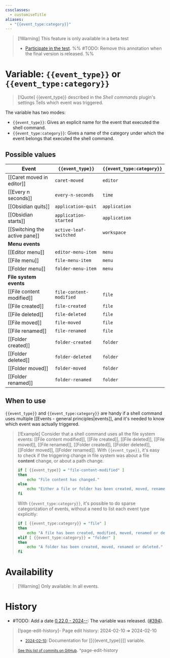 ```yaml
---
cssclasses:
  - customiseTitle
aliases:
  - "{{event_type:category}}"
---
```

> [!Warning] This feature is only available in a beta test
> - [Participate in the test](https://github.com/Taitava/obsidian-shellcommands/discussions/391).
> %% #TODO: Remove this annotation when the final version is released. %%

# Variable: `{{event_type}}` or `{{event_type:category}}`
> [!Quote] {{event_type}} described in the *Shell commands* plugin's settings
> Tells which event was triggered.

The variable has two modes:
- `{{event_type}}`: Gives an explicit name for the event that executed the shell command.
- `{{event_type:category}}`: Gives a name of the category under which the event belongs that executed the shell command.
## Possible values
| Event | `{{event_type}}` | `{{event_type:category}}` |
| ---- | ---- | ---- |
| [[Caret moved in editor]] | `caret-moved` | `editor` |
| [[Every n seconds]] | `every-n-seconds` | `time` |
| [[Obsidian quits]] | `application-quit` | `application` |
| [[Obsidian starts]] | `application-started` | `application` |
| [[Switching the active pane]] | `active-leaf-switched` | `workspace` |
| **Menu events** |  |  |
| [[Editor menu]] | `editor-menu-item` | `menu` |
| [[File menu]] | `file-menu-item` | `menu` |
| [[Folder menu]] | `folder-menu-item` | `menu` |
| **File system events** |  |  |
| [[File content modified]] | `file-content-modified` | `file` |
| [[File created]] | `file-created` | `file` |
| [[File deleted]] | `file-deleted` | `file` |
| [[File moved]] | `file-moved` | `file` |
| [[File renamed]] | `file-renamed` | `file` |
| [[Folder created]] | `folder-created` | `folder` |
| [[Folder deleted]] | `folder-deleted` | `folder` |
| [[Folder moved]] | `folder-moved` | `folder` |
| [[Folder renamed]] | `folder-renamed` | `folder` |

## When to use

`{{event_type}}` and `{{event_type:category}}` are handy if a shell command uses multiple [[Events - general principles|events]], and it's needed to know which event was actually triggered.

> [!Example]
> Consider that a shell command uses all the file system events:  [[File content modified]], [[File created]], [[File deleted]], [[File moved]], [[File renamed]], [[Folder created]], [[Folder deleted]], [[Folder moved]], [[Folder renamed]].
> With `{{event_type}}`, it's easy to check if the triggering change in file system was about a file **content** change, or about a path change.
> ```bash
> if [ {{event_type}} = "file-content-modified" ]
> then
>     echo "File content has changed."
> else
>     echo "Either a file or folder has been created, moved, renamed or deleted."
> fi
> ```
> 
> With `{{event_type:category}}`, it's possible to do sparse categorization of events, without a need to list each event type explicitly:
> ```bash
> if [ {{event_type:category}} = "file" ]
> then
>     echo "A file has been created, modified, moved, renamed or deleted."
> elif [ {{event_type:category}} = "folder" ]
> then
>     echo "A folder has been created, moved, renamed or deleted."
> fi
> ```
# Availability
> [!Warning] Only available:
> In all events.

# History
- #TODO: Add a date [0.22.0 - 2024--](https://github.com/Taitava/obsidian-shellcommands/blob/main/CHANGELOG.md#00---2022--): The variable was released. ([#394](https://github.com/Taitava/obsidian-shellcommands/issues/394)).

> [!page-edit-history]- Page edit history: 2024-02-10 &#10132; 2024-02-10
> - [<small>2024-02-10</small>](https://github.com/Taitava/obsidian-shellcommands-documentation/commit/0ef4d4c717223599d69d32a92845bef694925026): Documentation for [[{{event_type}}]] variable.
> 
> [<small>See this list of commits on GitHub</small>](https://github.com/Taitava/obsidian-shellcommands-documentation/commits/main/Variables/%7B%7Bevent_type%7D%7D.md).
> ^page-edit-history